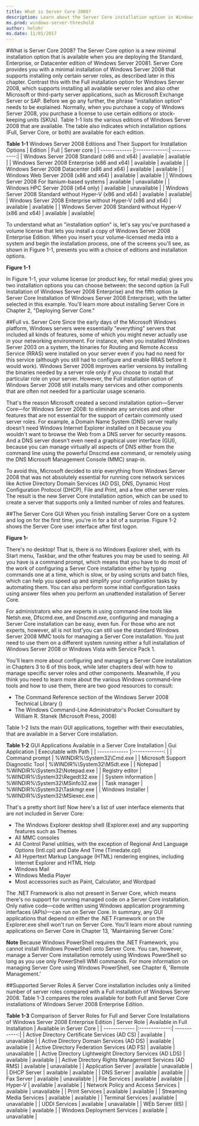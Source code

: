 ```yaml
---
title: What is Server Core 2008?
description: Learn about the Server Core installation option in Windows Server 2008
ms.prod: windows-server-threshold
author: helohr
ms.date: 11/01/2017
---
```

#What is Server Core 2008?
The Server Core option is a new minimal installation option that is available when you are deploying the Standard, Enterprise, or Datacenter edition of Windows Server 20081. Server Core provides you with a minimal installation of Windows Server 2008 that supports installing only certain server roles, as described later in this chapter. Contrast this with the Full installation option for Windows Server 2008, which supports installing all available server roles and also other Microsoft or third-party server applications, such as Microsoft Exchange Server or SAP. 
Before we go any further, the phrase "installation option" needs to be explained. Normally, when you purchase a copy of Windows Server 2008, you purchase a license to use certain editions or stock-keeping units (SKUs). Table 1-1 lists the various editions of Windows Server 2008 that are available. The table also indicates which installation options (Full, Server Core, or both) are available for each edition.

**Table 1-1** Windows Server 2008 Editions and Their Support for Installation Options
| Edition       | Full          | Server core  |
| ------------- |:-------------:| ------------:|
| Windows Server 2008 Standard (x86 and x64)       | available | available        |
| Windows Server 2008 Enterprise (x86 and x64)       | available | available        |
| Windows Server 2008 Datacenter (x86 and x64)        | available | available       |
| Windows Web Server 2008 (x86 and x64)       | available | available        |
| Windows Server 2008 For Itanium-based systems       | available | unavailable     |
| Windows HPC Server 2008 (x64 only)       | available | unavailable        |
| Windows Server 2008 Standard without Hyper-V (x86 and x64) | available | available|
| Windows Server 2008 Enterprise without Hyper-V (x86 and x64)  | available  | available |
| Windows Server 2008 Standard without Hyper-V (x86 and x64) | available | available|

To understand what an "installation option" is, let's say you've purchased a volume license that lets you install a copy of Windows Server 2008 Enterprise Edition. When you insert your volume-licensed media into a system and begin the installation process, one of the screens you'll see, as shown in Figure 1-1, presents you with a choice of editions and installation options.

**Figure 1-1**

In Figure 1-1, your volume license (or product key, for retail media) gives you two installation options you can choose between: the second option (a Full Installation of Windows Server 2008 Enterprise) and the fifth option (a Server Core Installation of Windows Server 2008 Enterprise), with the latter selected in this example. You'll learn more about installing Server Core in Chapter 2, "Deploying Server Core." 

##Full vs. Server Core 
Since the early days of the Microsoft Windows platform, Windows servers were essentially "everything" servers that included all kinds of features, some of which you might never actually use in your networking environment. For instance, when you installed Windows Server 2003 on a system, the binaries for Routing and Remote Access Service (RRAS) were installed on your server even if you had no need for this service (although you still had to configure and enable RRAS before it would work). Windows Server 2008 improves earlier versions by installing the binaries needed by a server role only if you choose to install that particular role on your server. However, the Full installation option of Windows Server 2008 still installs many services and other components that are often not needed for a particular usage scenario. 

That's the reason Microsoft created a second installation option—Server Core—for Windows Server 2008: to eliminate any services and other features that are not essential for the support of certain commonly used server roles. For example, a Domain Name System (DNS) server really doesn't need Windows Internet Explorer installed on it because you wouldn't want to browse the Web from a DNS server for security reasons. And a DNS server doesn't even need a graphical user interface (GUI), because you can manage virtually all aspects of DNS either from the command line using the powerful Dnscmd.exe command, or remotely using the DNS Microsoft Management Console (MMC) snap-in.

To avoid this, Microsoft decided to strip everything from Windows Server 2008 that was not absolutely essential for running core network services like Active Directory Domain Services (AD DS), DNS, Dynamic Host Configuration Protocol (DHCP), File and Print, and a few other server roles. The result is the new Server Core installation option, which can be used to create a server that supports only a limited number of roles and features. 

##The Server Core GUI
When you finish installing Server Core on a system and log on for the first time, you're in for a bit of a surprise. Figure 1-2 shows the Server Core user interface after first logon.

**Figure 1-**

There's no desktop! That is, there is no Windows Explorer shell, with its Start menu, Taskbar, and the other features you may be used to seeing. All you have is a command prompt, which means that you have to do most of the work of configuring a Server Core installation either by typing commands one at a time, which is slow, or by using scripts and batch files, which can help you speed up and simplify your configuration tasks by automating them. You can also perform some initial configuration tasks using answer files when you perform an unattended installation of Server Core. 

For administrators who are experts in using command-line tools like Netsh.exe, Dfscmd.exe, and Dnscmd.exe, configuring and managing a Server Core installation can be easy, even fun. For those who are not experts, however, all is not lost'you can still use the standard Windows Server 2008 MMC tools for managing a Server Core installation. You just need to use them on a different system running either a full installation of Windows Server 2008 or Windows Vista with Service Pack 1. 

You'll learn more about configuring and managing a Server Core installation in Chapters 3 to 6 of this book, while later chapters deal with how to manage specific server roles and other components. Meanwhile, if you think you need to learn more about the various Windows command-line tools and how to use them, there are two good resources to consult:
* The Command Reference section of the Windows Server 2008 Technical Library () 
* The Windows Command-Line Administrator's Pocket Consultant by William R. Stanek (Microsoft Press, 2008) 

Table 1-2 lists the main GUI applications, together with their executables, that are available in a Server Core installation.

**Table 1-2** GUI Applications Available in a Server Core Installation
| Gui Application | Executable with Path |
| -------------   |:-------------:       | 
| Command prompt | %WINDIR%\System32\Cmd.exe |
| Microsoft Support Diagnostic Tool | %WINDIR%\System32\MSdt.exe |
| Notepad | %WINDIR%\System32\Notepad.exe |
| Registry editor | %WINDIR%\System32\Regedt32.exe |
| System information | %WINDIR%\System32\MSinfo32.exe |
| Task manager | %WINDIR%\System32\Taskmgr.exe |
| Windows Installer | %WINDIR%\System32\MSiexec.exe |

That's a pretty short list! Now here's a list of user interface elements that are not included in Server Core:
* The Windows Explorer desktop shell (Explorer.exe) and any supporting features such as Themes 
* All MMC consoles 
* All Control Panel utilities, with the exception of Regional And Language Options (Intl.cpl) and Date And Time (Timedate.cpl) 
* All Hypertext Markup Language (HTML) rendering engines, including Internet Explorer and HTML Help 
* Windows Mail 
* Windows Media Player 
* Most accessories such as Paint, Calculator, and Wordpad

The .NET Framework is also not present in Server Core, which means there's no support for running managed code on a Server Core installation. Only native code—code written using Windows application programming interfaces (APIs)—can run on Server Core. In summary, any GUI applications that depend on either the .NET Framework or on the Explorer.exe shell won't run on Server Core. You'll learn more about running applications on Server Core in Chapter 13, 'Maintaining Server Core.' 

**Note** Because Windows PowerShell requires the .NET Framework, you cannot install Windows PowerShell onto Server Core. You can, however, manage a Server Core installation remotely using Windows PowerShell so long as you use only PowerShell WMI commands. For more information on managing Server Core using Windows PowerShell, see Chapter 6, 'Remote Management.' 

##Supported Server Roles 
A Server Core installation includes only a limited number of server roles compared with a Full installation of Windows Server 2008. Table 1-3 compares the roles available for both Full and Server Core installations of Windows Server 2008 Enterprise Edition. 

**Table 1-3** Comparison of Server Roles for Full and Server Core Installations of Windows Server 2008 Enterprise Edition
| Server Role  | Available in Full Installation  | Available in Server Core  |
| ------------- |:-------------:| ------------:|
| Active Directory Certificate Services (AD CS)  | available  | unavailable |
| Active Directory Domain Services (AD DS)  | available  | available |
| Active Directory Federation Services (AD FS)  | available  | unavailable |
| Active Directory Lightweight Directory Services (AD LDS)  | available  | available |
| Active Directory Rights Management Services (AD RMS)  | available  | unavailable |
| Application Server  | available  | unavailable |
| DHCP Server  | available  | available |
| DNS Server  | available  | available |
| Fax Server  | available  | unavailable |
| File Services  | available  | available |
| Hyper-V  | available  | available |
| Network Policy and Access Services  | available  | unavailable |
| Print Services  | available  | available |
| Streaming Media Services  | available  | available |
| Terminal Services  | available  | unavailable |
| UDDI Services  | available  | unavailable |
| WEb Server (IIS) | available  | available |
| Windows Deployment Services  | available  | unavailable |

